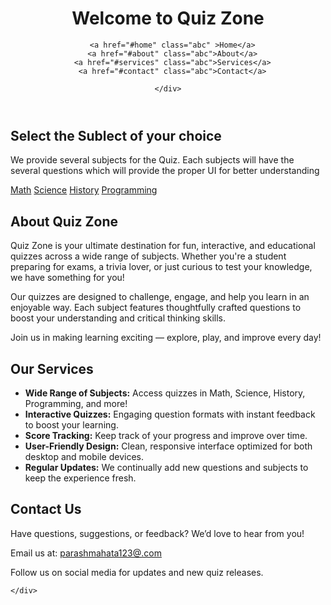 
<html>
<!DOCTYPE html><html lang="en">
<head>
  <meta charset="UTF-8">
  <meta name="viewport" content="width=device-width, initial-scale=1.0">
  <title>Select Subject </title>
  <link rel="stylesheet" href="project.css">
</head>
<body>
  <header>
    <h1>Welcome to Quiz Zone</h1>
     <div class="navbar">
      
      <a href="#home" class="abc" >Home</a>
      <a href="#about" class="abc">About</a>
      <a href="#services" class="abc">Services</a>
      <a href="#contact" class="abc">Contact</a>
        
    </div>
    
  </header>
  <section id="home">
    <h2></h2>
  <div class="first-div">
    <h2>Select the Sublect of your choice </h2>
    <p>We provide several subjects for the Quiz. Each subjects will have the 
      several questions which will provide the proper UI for better understanding
    </p>
    
  <div class="subject-grid">
    <a href="math.html" class="subject-card">Math</a>
    <a href="science.html" class="subject-card">Science</a>
    <a href="History.html" class="subject-card">History</a>
    <a href="Programming.html" class="subject-card">Programming</a>
  </div>
  </div>
  </section>
  <section id="about">
    <div class="about-container">
      <h2>About Quiz Zone</h2>
      <p>Quiz Zone is your ultimate destination for fun, interactive, and educational quizzes across a wide range of subjects. Whether you're a student preparing for exams, a trivia lover, or just curious to test your knowledge, we have something for you!</p>
      <p>Our quizzes are designed to challenge, engage, and help you learn in an enjoyable way. Each subject features thoughtfully crafted questions to boost your understanding and critical thinking skills.</p>
      <p>Join us in making learning exciting — explore, play, and improve every day!</p>
    </div>
  </section>
  <section id="services">
    <div class="services-container">
      <h2>Our Services</h2>
      <ul>
        <li><strong>Wide Range of Subjects:</strong> Access quizzes in Math, Science, History, Programming, and more!</li>
        <li><strong>Interactive Quizzes:</strong> Engaging question formats with instant feedback to boost your learning.</li>
        <li><strong>Score Tracking:</strong> Keep track of your progress and improve over time.</li>
        <li><strong>User-Friendly Design:</strong> Clean, responsive interface optimized for both desktop and mobile devices.</li>
        <li><strong>Regular Updates:</strong> We continually add new questions and subjects to keep the experience fresh.</li>
      </ul>
    </div>
  </section>
  <section id="contact">
    <div class="contact-container">
      <h2>Contact Us</h2>
      <p>Have questions, suggestions, or feedback? We’d love to hear from you!</p>
      <p>Email us at: <a href="parashmahata123@gmail.com">parashmahata123@.com</a></p>
      <p>Follow us on social media for updates and new quiz releases.</p>
      
    </div>
  </section>
  
  
</body>
</html>
